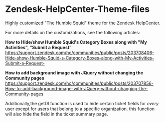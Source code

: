 # Zendesk-HelpCenter-Theme-files
Highly customized "The Humble Squid" theme for the Zendesk HelpCenter.

For more details on the customizations, see the following articles:

**How to Hide/show Humble Squid's Category Boxes along with "My Activities", "Submit a Request"** 
https://support.zendesk.com/hc/communities/public/posts/203708406-Hide-show-Humble-Squid-s-Category-Boxes-along-with-My-Activities-Submit-a-Request-

**How to add background image with JQuery without changing the Community pages**
https://support.zendesk.com/hc/communities/public/posts/203707856-How-to-add-background-image-with-JQuery-without-changing-the-Community-pages

Additionally,the getDl function is used to hide certain ticket fields for *every* user except for users that belong to a specific organization. this function will also hide the field in the ticket summary page.   
